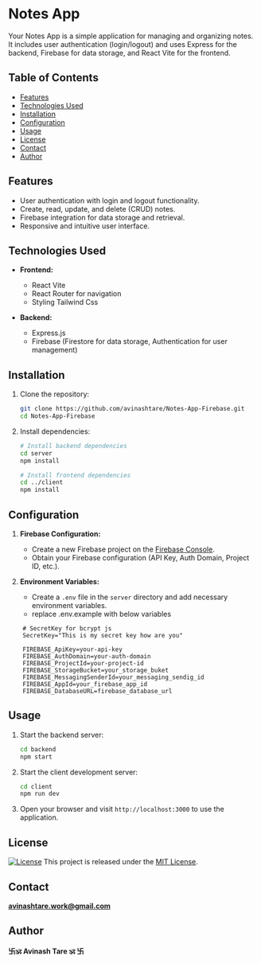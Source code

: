 #  Notes App

Your Notes App is a simple application for managing and organizing notes. It includes user authentication (login/logout) and uses Express for the backend, Firebase for data storage, and React Vite for the frontend.

## Table of Contents
- [Features](#features)
- [Technologies Used](#technologies-used)
- [Installation](#installation)
- [Configuration](#configuration)
- [Usage](#usage)
- [License](#license)
- [Contact](#Contact)
- [Author](#Author)

## Features

- User authentication with login and logout functionality.
- Create, read, update, and delete (CRUD) notes.
- Firebase integration for data storage and retrieval.
- Responsive and intuitive user interface.

## Technologies Used

- **Frontend:**
  - React Vite
  - React Router for navigation
  - Styling Tailwind Css

- **Backend:**
  - Express.js
  - Firebase (Firestore for data storage, Authentication for user management)

## Installation

1. Clone the repository:

    ```bash
    git clone https://github.com/avinashtare/Notes-App-Firebase.git
    cd Notes-App-Firebase
    ```

2. Install dependencies:

    ```bash
    # Install backend dependencies
    cd server
    npm install

    # Install frontend dependencies
    cd ../client
    npm install
    ```

## Configuration

1. **Firebase Configuration:**

    - Create a new Firebase project on the [Firebase Console](https://console.firebase.google.com/).
    - Obtain your Firebase configuration (API Key, Auth Domain, Project ID, etc.).

2. **Environment Variables:**

    - Create a `.env` file in the `server` directory and add necessary environment variables.
    - replace .env.example with below variables

``` ev
    # SecretKey for bcrypt js
    SecretKey="This is my secret key how are you"

    FIREBASE_ApiKey=your-api-key
    FIREBASE_AuthDomain=your-auth-domain
    FIREBASE_ProjectId=your-project-id
    FIREBASE_StorageBucket=your_storage_buket
    FIREBASE_MessagingSenderId=your_messaging_sendig_id
    FIREBASE_AppId=your_firebase_app_id
    FIREBASE_DatabaseURL=firebase_database_url
```

## Usage

1. Start the backend server:

    ```bash
    cd backend
    npm start
    ```

2. Start the client development server:

    ```bash
    cd client
    npm run dev
    ```

3. Open your browser and visit `http://localhost:3000` to use the application.


## License

[![License](https://img.shields.io/badge/License-MIT-blue.svg)](https://opensource.org/licenses/MIT)
This project is released under the [MIT License](LICENSE).  



## Contact

**[avinashtare.work@gmail.com](mailto:avinashtare.work@gmail.com)**

## Author
**卐🕉 Avinash Tare 🕉 卐**